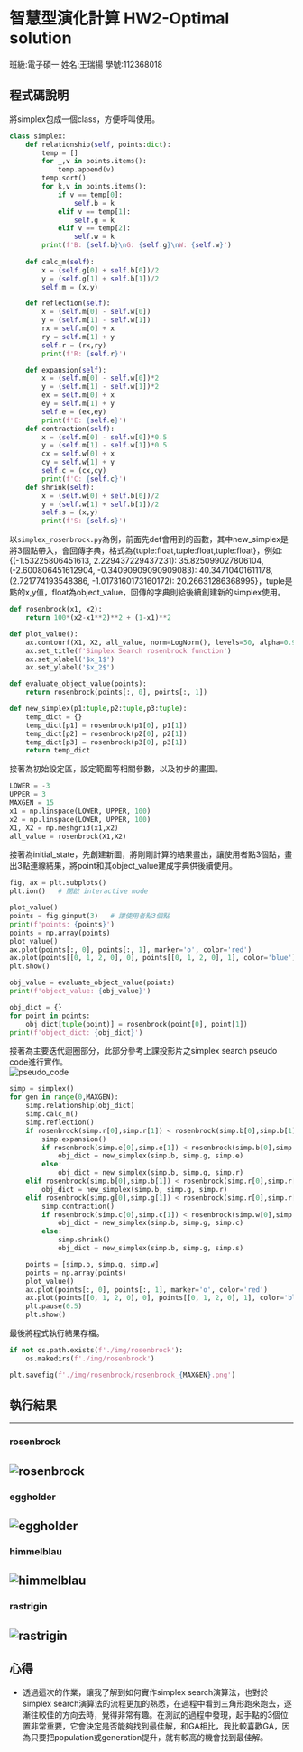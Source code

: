# 智慧型演化計算 HW2-Optimal solution
班級:電子碩一 姓名:王瑞揚 學號:112368018  

## 程式碼說明
將simplex包成一個class，方便呼叫使用。  
```python
class simplex:
    def relationship(self, points:dict):
        temp = []
        for _,v in points.items():
            temp.append(v)
        temp.sort()
        for k,v in points.items():
            if v == temp[0]:
                self.b = k
            elif v == temp[1]:
                self.g = k
            elif v == temp[2]:
                self.w = k
        print(f'B: {self.b}\nG: {self.g}\nW: {self.w}')
    
    def calc_m(self):
        x = (self.g[0] + self.b[0])/2
        y = (self.g[1] + self.b[1])/2
        self.m = (x,y)

    def reflection(self):
        x = (self.m[0] - self.w[0])
        y = (self.m[1] - self.w[1])
        rx = self.m[0] + x
        ry = self.m[1] + y
        self.r = (rx,ry)
        print(f'R: {self.r}')

    def expansion(self):
        x = (self.m[0] - self.w[0])*2
        y = (self.m[1] - self.w[1])*2
        ex = self.m[0] + x
        ey = self.m[1] + y
        self.e = (ex,ey)
        print(f'E: {self.e}')
    def contraction(self):
        x = (self.m[0] - self.w[0])*0.5
        y = (self.m[1] - self.w[1])*0.5
        cx = self.w[0] + x
        cy = self.w[1] + y
        self.c = (cx,cy)
        print(f'C: {self.c}')
    def shrink(self):
        x = (self.w[0] + self.b[0])/2
        y = (self.w[1] + self.b[1])/2
        self.s = (x,y)
        print(f'S: {self.s}')
```
以`simplex_rosenbrock.py`為例，前面先def會用到的函數，其中new_simplex是將3個點帶入，會回傳字典，格式為{tuple:float,tuple:float,tuple:float}，例如:{(-1.53225806451613, 2.229437229437231): 35.825099027806104, (-2.600806451612904, -0.34090909090909083): 40.34710401611178, (2.721774193548386, -1.0173160173160172): 20.26631286368995}，tuple是點的x,y值，float為object_value，回傳的字典則給後續創建新的simplex使用。
```python
def rosenbrock(x1, x2):
    return 100*(x2-x1**2)**2 + (1-x1)**2

def plot_value():
    ax.contourf(X1, X2, all_value, norm=LogNorm(), levels=50, alpha=0.9)
    ax.set_title(f'Simplex Search rosenbrock function')
    ax.set_xlabel('$x_1$')
    ax.set_ylabel('$x_2$')

def evaluate_object_value(points):
    return rosenbrock(points[:, 0], points[:, 1])

def new_simplex(p1:tuple,p2:tuple,p3:tuple):
    temp_dict = {}
    temp_dict[p1] = rosenbrock(p1[0], p1[1])
    temp_dict[p2] = rosenbrock(p2[0], p2[1])
    temp_dict[p3] = rosenbrock(p3[0], p3[1])
    return temp_dict
```
接著為初始設定區，設定範圍等相關參數，以及初步的畫圖。  
```python
LOWER = -3
UPPER = 3
MAXGEN = 15
x1 = np.linspace(LOWER, UPPER, 100)
x2 = np.linspace(LOWER, UPPER, 100)
X1, X2 = np.meshgrid(x1,x2)
all_value = rosenbrock(X1,X2)
```
<div style="page-break-after: always;"></div>

接著為initial_state，先創建新圖，將剛剛計算的結果畫出，讓使用者點3個點，畫出3點連線結果，將point和其object_value建成字典供後續使用。   
```python
fig, ax = plt.subplots()
plt.ion()   # 開啟 interactive mode

plot_value()
points = fig.ginput(3)   # 讓使用者點3個點
print(f'points: {points}')
points = np.array(points)
plot_value()
ax.plot(points[:, 0], points[:, 1], marker='o', color='red') 
ax.plot(points[[0, 1, 2, 0], 0], points[[0, 1, 2, 0], 1], color='blue')
plt.show()

obj_value = evaluate_object_value(points)
print(f'object_value: {obj_value}')

obj_dict = {}
for point in points:
    obj_dict[tuple(point)] = rosenbrock(point[0], point[1])
print(f'object_dict: {obj_dict}')
```
接著為主要迭代迴圈部分，此部分參考上課投影片之simplex search pseudo code進行實作。  
![pseudo_code](./img/pseudo_code.png)
```python
simp = simplex()
for gen in range(0,MAXGEN):
    simp.relationship(obj_dict)
    simp.calc_m()
    simp.reflection()
    if rosenbrock(simp.r[0],simp.r[1]) < rosenbrock(simp.b[0],simp.b[1]):
        simp.expansion()
        if rosenbrock(simp.e[0],simp.e[1]) < rosenbrock(simp.b[0],simp.b[1]):
            obj_dict = new_simplex(simp.b, simp.g, simp.e)
        else:
            obj_dict = new_simplex(simp.b, simp.g, simp.r)
    elif rosenbrock(simp.b[0],simp.b[1]) < rosenbrock(simp.r[0],simp.r[1]) and rosenbrock(simp.r[0],simp.r[1]) < rosenbrock(simp.g[0],simp.g[1]):
        obj_dict = new_simplex(simp.b, simp.g, simp.r)
    elif rosenbrock(simp.g[0],simp.g[1]) < rosenbrock(simp.r[0],simp.r[1]):
        simp.contraction()
        if rosenbrock(simp.c[0],simp.c[1]) < rosenbrock(simp.w[0],simp.w[1]):
            obj_dict = new_simplex(simp.b, simp.g, simp.c)
        else:
            simp.shrink()
            obj_dict = new_simplex(simp.b, simp.g, simp.s)

    points = [simp.b, simp.g, simp.w]
    points = np.array(points)
    plot_value()
    ax.plot(points[:, 0], points[:, 1], marker='o', color='red') 
    ax.plot(points[[0, 1, 2, 0], 0], points[[0, 1, 2, 0], 1], color='blue')
    plt.pause(0.5)
    plt.show()
```
最後將程式執行結果存檔。  
```python
if not os.path.exists(f'./img/rosenbrock'):
    os.makedirs(f'./img/rosenbrock')

plt.savefig(f'./img/rosenbrock/rosenbrock_{MAXGEN}.png')
``` 
<div style="page-break-after: always;"></div>

## 執行結果
---
### rosenbrock
![rosenbrock](./img/rosenbrock/rosenbrock_15.png)
---
### eggholder
![eggholder](./img/eggholder/eggholder_15.png)
---
### himmelblau
![himmelblau](./img/himmelblau/himmelblau_15.png)
---
### rastrigin
![rastrigin](./img/rastrigin/rastrigin_15.png)
---

<div style="page-break-after: always;"></div>

## 心得
- 透過這次的作業，讓我了解到如何實作simplex search演算法，也對於simplex search演算法的流程更加的熟悉，在過程中看到三角形跑來跑去，逐漸往較佳的方向去時，覺得非常有趣。在測試的過程中發現，起手點的3個位置非常重要，它會決定是否能夠找到最佳解，和GA相比，我比較喜歡GA，因為只要把population或generation提升，就有較高的機會找到最佳解。